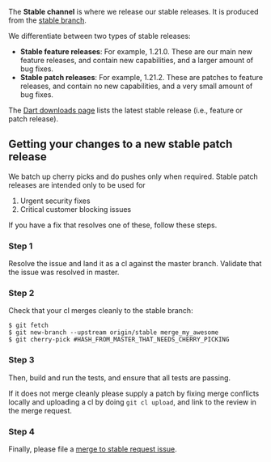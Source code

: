 The **Stable channel** is where we release our stable releases. It is produced from the [stable branch](https://github.com/dart-lang/sdk/blob/stable/tools/VERSION).

We differentiate between two types of stable releases:

   * **Stable feature releases**: For example, 1.21.0. These are our main new feature releases, and contain new capabilities, and a larger amount of bug fixes.
   * **Stable patch releases**: For example, 1.21.2. These are patches to feature releases, and contain no new capabilities, and a very small amount of bug fixes.

The [Dart downloads page](https://www.dartlang.org/install/archive) lists the latest stable release (i.e., feature or patch release).

## Getting your changes to a new stable patch release

We batch up cherry picks and do pushes only when required. Stable patch releases are intended only to be used for

   1. Urgent security fixes
   1. Critical customer blocking issues

If you have a fix that resolves one of these, follow these steps.

### Step 1

Resolve the issue and land it as a cl against the master branch. Validate that the issue was resolved in master.

### Step 2
Check that your cl merges cleanly to the stable branch:

```console
$ git fetch
$ git new-branch --upstream origin/stable merge_my_awesome
$ git cherry-pick #HASH_FROM_MASTER_THAT_NEEDS_CHERRY_PICKING
```

### Step 3
Then, build and run the tests, and ensure that all tests are passing. 

If it does not merge cleanly please supply a patch by fixing merge conflicts locally and uploading a cl by doing `git cl upload`, and link to the review in the merge request.

### Step 4
Finally, please file a [merge to stable request issue](https://goo.gl/vcmz7o).